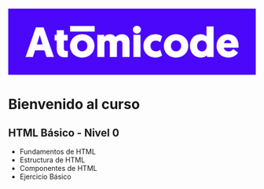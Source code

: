 ![Logo](../Config/logo.png)


# Bienvenido al curso

## HTML Básico - Nivel 0
- Fundamentos de HTML
- Estructura de HTML
- Componentes de HTML
- Ejercicio Básico